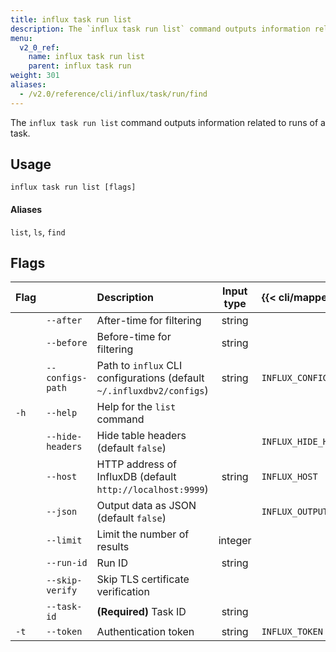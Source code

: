 ```yaml
---
title: influx task run list
description: The `influx task run list` command outputs information related to runs of a task.
menu:
  v2_0_ref:
    name: influx task run list
    parent: influx task run
weight: 301
aliases:
  - /v2.0/reference/cli/influx/task/run/find
---
```


The `influx task run list` command outputs information related to runs of a task.

## Usage
```
influx task run list [flags]
```

#### Aliases
`list`, `ls`, `find`

## Flags
| Flag |                  | Description                                                           | Input type  | {{< cli/mapped >}}    |
|:---- |:---              |:-----------                                                           |:----------: |:------------------    |
|      | `--after`        | After-time for filtering                                              | string      |                       |
|      | `--before`       | Before-time for filtering                                             | string      |                       |
|      | `--configs-path` | Path to `influx` CLI configurations (default `~/.influxdbv2/configs`) | string      |`INFLUX_CONFIGS_PATH`  |
| `-h` | `--help`         | Help for the `list` command                                           |             |                       |
|      | `--hide-headers` | Hide table headers (default `false`)                                  |             | `INFLUX_HIDE_HEADERS` |
|      | `--host`         | HTTP address of InfluxDB (default `http://localhost:9999`)            | string      | `INFLUX_HOST`         |
|      | `--json`         | Output data as JSON (default `false`)                                 |             | `INFLUX_OUTPUT_JSON`  |
|      | `--limit`        | Limit the number of results                                           | integer     |                       |
|      | `--run-id`       | Run ID                                                                | string      |                       |
|      | `--skip-verify`  | Skip TLS certificate verification                                     |             |                       |
|      | `--task-id`      | **(Required)** Task ID                                                | string      |                       |
| `-t` | `--token`        | Authentication token                                                  | string      | `INFLUX_TOKEN`        |
